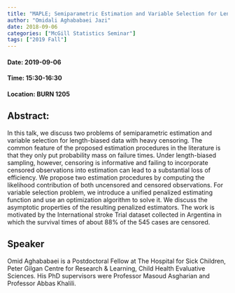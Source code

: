 ```yaml
---
title: "MAPLE; Semiparametric Estimation and Variable Selection for Length-biased Data with Heavy Censoring"
author: "Omidali Aghababaei Jazi"
date: 2018-09-06
categories: ["McGill Statistics Seminar"]
tags: ["2019 Fall"]
---
```


#### Date: 2019-09-06
#### Time: 15:30-16:30
#### Location: BURN 1205

## Abstract:

In this talk, we discuss two problems of semiparametric estimation and variable selection for
length-biased data with heavy censoring.
The common feature of the proposed estimation procedures in the literature is that they only
put probability mass on failure times.
Under length-biased sampling, however, censoring is informative and failing to incorporate
censored observations into estimation can lead to
a substantial loss of efficiency. We propose two estimation procedures by computing the
likelihood contribution of both uncensored and censored observations.
For variable selection problem, we introduce a unified penalized estimating function and use an
optimization algorithm to solve it. We discuss
the asymptotic properties of the resulting penalized estimators. The work is motivated by the
International stroke Trial dataset collected in
Argentina in which the survival times of about 88% of the 545 cases are censored.


## Speaker

Omid Aghababaei is a Postdoctoral Fellow at The Hospital for Sick Children, Peter Gilgan Centre for Research & Learning, Child Health Evaluative Sciences. His PhD supervisors were Professor Masoud Asgharian and Professor Abbas Khalili.
